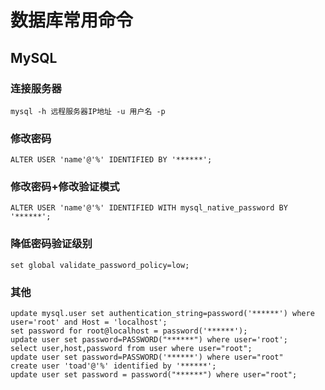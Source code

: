 # 数据库常用命令

## MySQL

### 连接服务器

```
mysql -h 远程服务器IP地址 -u 用户名 -p
```

### 修改密码

```
ALTER USER 'name'@'%' IDENTIFIED BY '******';
```

### 修改密码+修改验证模式

```
ALTER USER 'name'@'%' IDENTIFIED WITH mysql_native_password BY '******';
```

### 降低密码验证级别

```
set global validate_password_policy=low;
```
### 其他

```
update mysql.user set authentication_string=password('******') where user='root' and Host = 'localhost';
set password for root@localhost = password('******');
update user set password=PASSWORD("******") where user='root';
select user,host,password from user where user="root";
update user set password=PASSWORD('******') where user="root"
create user 'toad'@'%' identified by '******';
update user set password = password("******") where user="root";
```